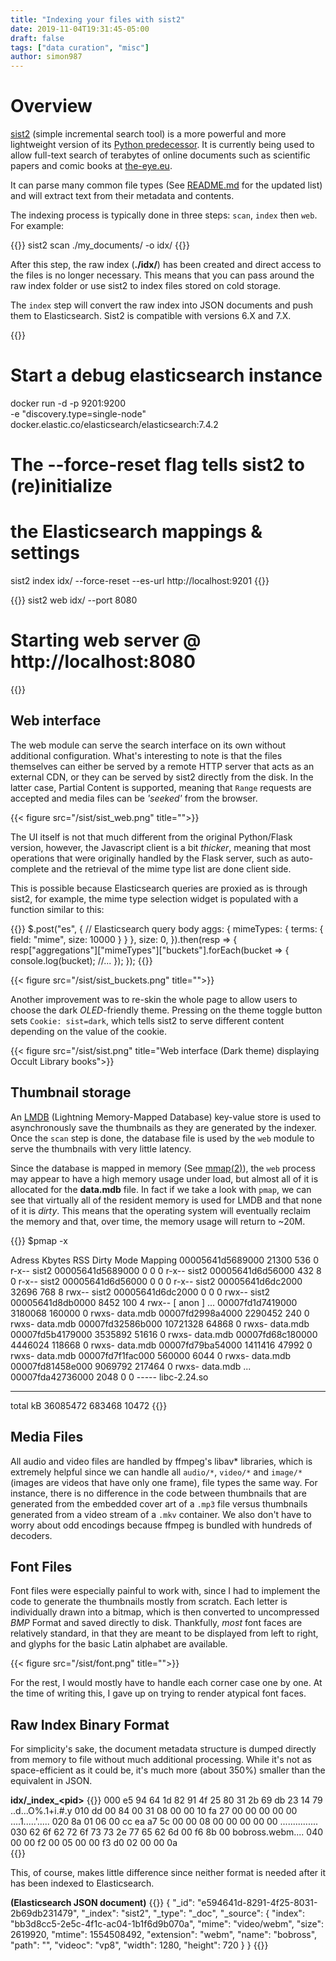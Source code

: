 ```yaml
---
title: "Indexing your files with sist2"
date: 2019-11-04T19:31:45-05:00
draft: false
tags: ["data curation", "misc"]
author: simon987
---
```



# Overview

[sist2](https://github.com/simon987/sist2) (simple incremental search tool) is a more powerful and more lightweight version of 
its [Python predecessor](https://github.com/simon987/Simple-Incremental-Search-Tool). 
It is currently being used to allow full-text search of terabytes of online documents such as scientific papers and comic books 
at [the-eye.eu](https://searchin.the-eye.eu/).

It can parse many common file types (See [README.md](https://github.com/simon987/sist2/blob/master/README.md#format-support) for 
the updated list) and will extract text from their metadata and contents.

The indexing process is typically done in three steps: `scan`, `index` then `web`.
For example:

{{<highlight bash>}}
sist2 scan ./my_documents/ -o idx/
{{</highlight>}}

After this step, the raw index (**./idx/**) has been created and direct access to the files is no longer necessary. 
This means that you can pass around the raw index folder or use sist2 to index files stored on cold storage.

The `index` step will convert the raw index into JSON documents and push them to Elasticsearch. Sist2 
is compatible with versions 6.X and 7.X.

{{<highlight bash>}}
# Start a debug elasticsearch instance
docker run -d -p 9201:9200 \
	-e "discovery.type=single-node" \
	docker.elastic.co/elasticsearch/elasticsearch:7.4.2

# The --force-reset flag tells sist2 to (re)initialize
#  the Elasticsearch mappings & settings
sist2 index idx/ --force-reset --es-url http://localhost:9201
{{</highlight>}}

{{<highlight bash>}}
sist2 web idx/ --port 8080
# Starting web server @ http://localhost:8080
{{</highlight>}}

## Web interface

The web module can serve the search interface on its own without additional configuration.
What's interesting to note is that the files themselves can either be served by a remote HTTP server that
acts as an external CDN, or they can be served by sist2 directly from the disk. In the latter case, Partial
Content is supported, meaning that `Range` requests are accepted and media files can be *'seeked'* from
the browser.

{{< figure src="/sist/sist_web.png" title="">}}

The UI itself is not that much different from the original Python/Flask version, however, the Javascript
client is a bit *thicker*, meaning that most operations that were originally handled by the Flask server,
such as auto-complete and the retrieval of the mime type list are done client side.

This is possible because Elasticsearch queries are proxied as is through sist2, for example, the mime type
selection widget is populated with a function similar to this:

{{<highlight javascript>}}
$.post("es", {
	// Elasticsearch query body
    aggs: {
        mimeTypes: {
            terms: {
                field: "mime",
                size: 10000
            }
        }
    },
    size: 0,
}).then(resp => {
    resp["aggregations"]["mimeTypes"]["buckets"].forEach(bucket => {
		console.log(bucket);
		//...
	});
});
{{</highlight>}}

{{< figure src="/sist/sist_buckets.png" title="">}}

Another improvement was to re-skin the whole page to allow users to choose the dark *OLED*-friendly theme. Pressing on
the theme toggle button sets `Cookie: sist=dark`, which tells sist2 to serve different content depending on the value
of the cookie. 

{{< figure src="/sist/sist.png" title="Web interface (Dark theme) displaying Occult Library books">}}


## Thumbnail storage

An [LMDB](https://en.wikipedia.org/wiki/Lightning_Memory-Mapped_Database) (Lightning Memory-Mapped Database) 
key-value store is used to asynchronously save the thumbnails as they are generated by the indexer. 
Once the `scan` step is done, the database file is used by the `web` module to serve the thumbnails 
with very little latency.

Since the database is mapped in memory (See [mmap(2)](https://en.wikipedia.org/wiki/Mmap)),
the `web` process may appear to have a high memory usage under load,
but almost all of it is allocated for the **data.mdb** file. In fact if we take a look with `pmap`,
we can see that virtually all of the resident memory is used for LMDB and that none of it is *dirty*.
This means that the operating system will eventually reclaim the memory and that, over time, the memory usage will 
return to ~20M.

{{<highlight _>}}
$pmap -x <PID>

Adress           Kbytes     RSS   Dirty Mode  Mapping
00005641d5689000   21300     536       0 r-x-- sist2
00005641d5689000       0       0       0 r-x-- sist2
00005641d6d56000     432       8       0 r-x-- sist2
00005641d6d56000       0       0       0 r-x-- sist2
00005641d6dc2000   32696     768       8 rwx-- sist2
00005641d6dc2000       0       0       0 rwx-- sist2
00005641d8db0000    8452     100       4 rwx--   [ anon ]
...
00007fd1d7419000 3180068  160000       0 rwxs- data.mdb
00007fd2998a4000 2290452     240       0 rwxs- data.mdb
00007fd32586b000 10721328   64868       0 rwxs- data.mdb
00007fd5b4179000 3535892   51616       0 rwxs- data.mdb
00007fd68c180000 4446024  118668       0 rwxs- data.mdb
00007fd79ba54000 1411416   47992       0 rwxs- data.mdb
00007fd7f1fac000  560000    6044       0 rwxs- data.mdb
00007fd81458e000 9069792  217464       0 rwxs- data.mdb
...
00007fda42736000    2048       0       0 ----- libc-2.24.so
---------------- ------- ------- ------- 
total kB         36085472  683468   10472
{{</highlight>}}



## Media Files

All audio and video files are handled by ffmpeg's libav\* libraries, which is extremely helpful since
we can handle all `audio/*`, `video/*` and `image/*` (images are videos that have only one frame),  file
types the same way. 
For instance, there is no difference in the code between thumbnails that are generated from the embedded cover art of a `.mp3`
file versus thumbnails generated from a video stream of a `.mkv` container.  We also don't have to worry about
 odd encodings because ffmpeg is bundled with hundreds of decoders.

## Font Files

Font files were especially painful to work with, since I had to implement the code
to generate the thumbnails mostly from scratch. Each letter is individually drawn into
a bitmap, which is then converted to uncompressed *BMP* Format and saved directly to disk.
Thankfully, *most* font faces are relatively standard, in that they are meant 
to be displayed from left to right, and
glyphs for the basic Latin alphabet are available.

{{< figure src="/sist/font.png" title="">}}

For the rest, I would mostly have to handle each corner case one by one. At the
time of writing this, I gave up on trying to render atypical font faces. 

## Raw Index Binary Format

For simplicity's sake, the document metadata structure is dumped directly from memory to 
file without much additional processing. While it's not as space-efficient as it could be,
it's much more (about 350%) smaller than the equivalent in JSON. 

**idx/_index\_\<pid\>**
{{<highlight hexdump>}}
000  e5 94 64 1d 82 91 4f 25  80 31 2b 69 db 23 14 79  ..d...O%.1+i.#.y
010  dd 00 84 00 31 08 00 00  10 fa 27 00 00 00 00 00  ....1.....'.....
020  8a 01 06 00 cc ea a7 5c  00 00 08 00 00 00 00 00  .......\........
030  62 6f 62 72 6f 73 73 2e  77 65 62 6d 00 f6 8b 00  bobross.webm....
040  00 00 f2 00 05 00 00 f3  d0 02 00 00 0a         
{{</highlight>}}

This, of course, makes little difference since neither format is needed
after it has been indexed to Elasticsearch.

**(Elasticsearch JSON document)**
{{<highlight json>}}
{
  "_id": "e594641d-8291-4f25-8031-2b69db231479",
  "_index": "sist2",
  "_type": "_doc",
  "_source": {
    "index": "bb3d8cc5-2e5c-4f1c-ac04-1b1f6d9b070a",
    "mime": "video/webm",
    "size": 2619920,
    "mtime": 1554508492,
    "extension": "webm",
    "name": "bobross",
    "path": "",
    "videoc": "vp8",
    "width": 1280,
    "height": 720
  }
}
{{</highlight>}}
